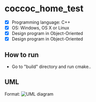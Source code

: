 # coccoc_home_test
- [x] Programming language: C++
- [x] OS: Windows, OS X or Linux
- [x] Design program in Object-Oriented
- [x] Design program in Object-Oriented

## How to run ##

* Go to "build" directory and run cmake..

## UML ##
Format: ![UML diagram](test.png)
